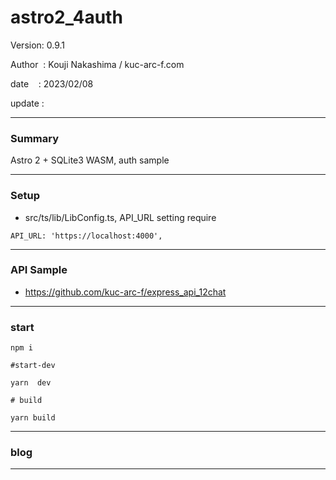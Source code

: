 ﻿# astro2_4auth

 Version: 0.9.1

 Author  : Kouji Nakashima / kuc-arc-f.com

 date    : 2023/02/08 

 update  :

***
### Summary

Astro 2 + SQLite3 WASM, auth sample

***
### Setup

* src/ts/lib/LibConfig.ts,  API_URL setting require


```
API_URL: 'https://localhost:4000',  
```

***
### API Sample

* https://github.com/kuc-arc-f/express_api_12chat

***
### start

```
npm i

#start-dev

yarn  dev

# build

yarn build
```

***
### blog

***


